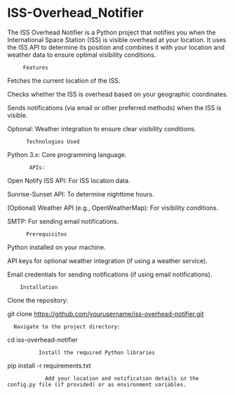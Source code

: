 # ISS-Overhead_Notifier
The ISS Overhead Notifier is a Python project that notifies you when the International Space Station (ISS) is visible overhead at your location. It uses the ISS API to determine its position and combines it with your location and weather data to ensure optimal visibility conditions.

         Features

Fetches the current location of the ISS.

Checks whether the ISS is overhead based on your geographic coordinates.

Sends notifications (via email or other preferred methods) when the ISS is visible.

Optional: Weather integration to ensure clear visibility conditions.

          Technologies Used

Python 3.x: Core programming language.

           APIs:

Open Notify ISS API: For ISS location data.

Sunrise-Sunset API: To determine nighttime hours.

(Optional) Weather API (e.g., OpenWeatherMap): For visibility conditions.

SMTP: For sending email notifications.

          Prerequisites

Python installed on your machine.

API keys for optional weather integration (if using a weather service).

Email credentials for sending notifications (if using email notifications).

        Installation

Clone the repository:

git clone https://github.com/yourusername/iss-overhead-notifier.git

      Navigate to the project directory:

cd iss-overhead-notifier

              Install the required Python libraries
pip install -r requirements.txt

                Add your location and notification details in the config.py file (if provided) or as environment variables.
